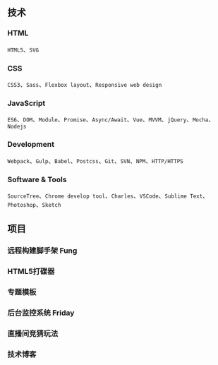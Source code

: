 ## 技术

### HTML
`HTML5`、`SVG`

### CSS
`CSS3`、`Sass`、`Flexbox layout`、`Responsive web design`

### JavaScript
`ES6`、`DOM`、`Module`、`Promise`、`Async/Await`、`Vue`、`MVVM`、`jQuery`、`Mocha`、`Nodejs`

### Development
`Webpack`、`Gulp`、`Babel`、`Postcss`、`Git`、`SVN`、`NPM`、`HTTP/HTTPS`

### Software & Tools
`SourceTree`、`Chrome develop tool`、`Charles`、`VSCode`、`Sublime Text`、`Photoshop`、`Sketch`

## 项目

### 远程构建脚手架 Fung

### HTML5打碟器

### 专题模板

### 后台监控系统 Friday

### 直播间竞猜玩法

### 技术博客
